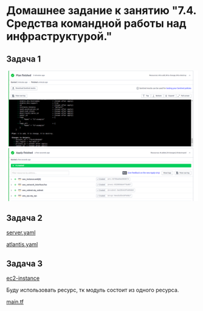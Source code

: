 # Домашнее задание к занятию "7.4. Средства командной работы над инфраструктурой."

## Задача 1
![](task1.png)

## Задача 2
[server.yaml](server.yaml)

[atlantis.yaml](atlantis.yaml)

## Задача 3
[ec2-instance](https://registry.terraform.io/modules/terraform-aws-modules/ec2-instance/aws/latest)

Буду использовать ресурс, тк модуль состоит из одного ресурса.

[main.tf](main.tf)